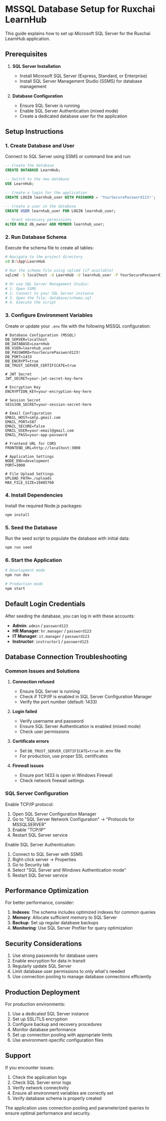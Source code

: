 # MSSQL Database Setup for Ruxchai LearnHub

This guide explains how to set up Microsoft SQL Server for the Ruxchai LearnHub application.

## Prerequisites

1. **SQL Server Installation**
   - Install Microsoft SQL Server (Express, Standard, or Enterprise)
   - Install SQL Server Management Studio (SSMS) for database management

2. **Database Configuration**
   - Ensure SQL Server is running
   - Enable SQL Server Authentication (mixed mode)
   - Create a dedicated database user for the application

## Setup Instructions

### 1. Create Database and User

Connect to SQL Server using SSMS or command line and run:

```sql
-- Create the database
CREATE DATABASE LearnHub;

-- Switch to the new database
USE LearnHub;

-- Create a login for the application
CREATE LOGIN learnhub_user WITH PASSWORD = 'YourSecurePassword123!';

-- Create a user in the database
CREATE USER learnhub_user FOR LOGIN learnhub_user;

-- Grant necessary permissions
ALTER ROLE db_owner ADD MEMBER learnhub_user;
```

### 2. Run Database Schema

Execute the schema file to create all tables:

```bash
# Navigate to the project directory
cd D:\App\LearnHub

# Run the schema file using sqlcmd (if available)
sqlcmd -S localhost -d LearnHub -U learnhub_user -P YourSecurePassword123! -i database\schema.sql

# Or use SQL Server Management Studio:
# 1. Open SSMS
# 2. Connect to your SQL Server instance
# 3. Open the file: database/schema.sql
# 4. Execute the script
```

### 3. Configure Environment Variables

Create or update your `.env` file with the following MSSQL configuration:

```env
# Database Configuration (MSSQL)
DB_SERVER=localhost
DB_DATABASE=LearnHub
DB_USER=learnhub_user
DB_PASSWORD=YourSecurePassword123!
DB_PORT=1433
DB_ENCRYPT=true
DB_TRUST_SERVER_CERTIFICATE=true

# JWT Secret
JWT_SECRET=your-jwt-secret-key-here

# Encryption Key
ENCRYPTION_KEY=your-encryption-key-here

# Session Secret
SESSION_SECRET=your-session-secret-here

# Email Configuration
EMAIL_HOST=smtp.gmail.com
EMAIL_PORT=587
EMAIL_SECURE=false
EMAIL_USER=your-email@gmail.com
EMAIL_PASS=your-app-password

# Frontend URL for CORS
FRONTEND_URL=http://localhost:3000

# Application Settings
NODE_ENV=development
PORT=3000

# File Upload Settings
UPLOAD_PATH=./uploads
MAX_FILE_SIZE=10485760
```

### 4. Install Dependencies

Install the required Node.js packages:

```bash
npm install
```

### 5. Seed the Database

Run the seed script to populate the database with initial data:

```bash
npm run seed
```

### 6. Start the Application

```bash
# Development mode
npm run dev

# Production mode
npm start
```

## Default Login Credentials

After seeding the database, you can log in with these accounts:

- **Admin**: `admin` / `password123`
- **HR Manager**: `hr.manager` / `password123`
- **IT Manager**: `it.manager` / `password123`
- **Instructor**: `instructor1` / `password123`

## Database Connection Troubleshooting

### Common Issues and Solutions

1. **Connection refused**
   - Ensure SQL Server is running
   - Check if TCP/IP is enabled in SQL Server Configuration Manager
   - Verify the port number (default: 1433)

2. **Login failed**
   - Verify username and password
   - Ensure SQL Server Authentication is enabled (mixed mode)
   - Check user permissions

3. **Certificate errors**
   - Set `DB_TRUST_SERVER_CERTIFICATE=true` in .env file
   - For production, use proper SSL certificates

4. **Firewall issues**
   - Ensure port 1433 is open in Windows Firewall
   - Check network firewall settings

### SQL Server Configuration

Enable TCP/IP protocol:
1. Open SQL Server Configuration Manager
2. Go to "SQL Server Network Configuration" → "Protocols for MSSQLSERVER"
3. Enable "TCP/IP"
4. Restart SQL Server service

Enable SQL Server Authentication:
1. Connect to SQL Server with SSMS
2. Right-click server → Properties
3. Go to Security tab
4. Select "SQL Server and Windows Authentication mode"
5. Restart SQL Server service

## Performance Optimization

For better performance, consider:

1. **Indexes**: The schema includes optimized indexes for common queries
2. **Memory**: Allocate sufficient memory to SQL Server
3. **Backup**: Set up regular database backups
4. **Monitoring**: Use SQL Server Profiler for query optimization

## Security Considerations

1. Use strong passwords for database users
2. Enable encryption for data in transit
3. Regularly update SQL Server
4. Limit database user permissions to only what's needed
5. Use connection pooling to manage database connections efficiently

## Production Deployment

For production environments:

1. Use a dedicated SQL Server instance
2. Set up SSL/TLS encryption
3. Configure backup and recovery procedures
4. Monitor database performance
5. Set up connection pooling with appropriate limits
6. Use environment-specific configuration files

## Support

If you encounter issues:

1. Check the application logs
2. Check SQL Server error logs
3. Verify network connectivity
4. Ensure all environment variables are correctly set
5. Verify database schema is properly created

The application uses connection pooling and parameterized queries to ensure optimal performance and security.